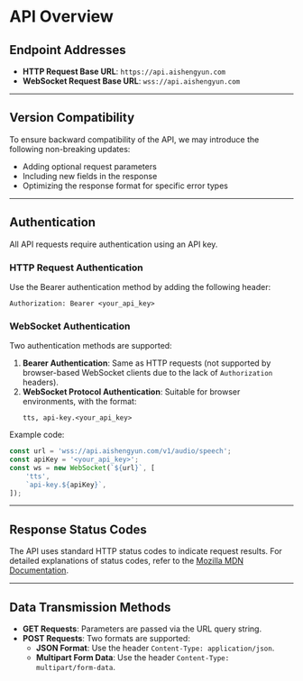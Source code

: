 # API Overview

## Endpoint Addresses

- **HTTP Request Base URL**: `https://api.aishengyun.com`  
- **WebSocket Request Base URL**: `wss://api.aishengyun.com`

---

## Version Compatibility

To ensure backward compatibility of the API, we may introduce the following non-breaking updates:

- Adding optional request parameters  
- Including new fields in the response  
- Optimizing the response format for specific error types  

---

## Authentication

All API requests require authentication using an API key.

### HTTP Request Authentication

Use the Bearer authentication method by adding the following header:  
```http
Authorization: Bearer <your_api_key>
```

### WebSocket Authentication

Two authentication methods are supported:

1. **Bearer Authentication**: Same as HTTP requests (not supported by browser-based WebSocket clients due to the lack of `Authorization` headers).  
2. **WebSocket Protocol Authentication**: Suitable for browser environments, with the format:  
   ```
   tts, api-key.<your_api_key>
   ```

Example code:  
```javascript
const url = 'wss://api.aishengyun.com/v1/audio/speech';
const apiKey = '<your_api_key>';
const ws = new WebSocket(`${url}`, [
    'tts',
    `api-key.${apiKey}`,
]);
```

---

## Response Status Codes

The API uses standard HTTP status codes to indicate request results. For detailed explanations of status codes, refer to the [Mozilla MDN Documentation](https://developer.mozilla.org/en-US/docs/Web/HTTP/Status).

---

## Data Transmission Methods

- **GET Requests**: Parameters are passed via the URL query string.  
- **POST Requests**: Two formats are supported:  
  - **JSON Format**: Use the header `Content-Type: application/json`.  
  - **Multipart Form Data**: Use the header `Content-Type: multipart/form-data`.